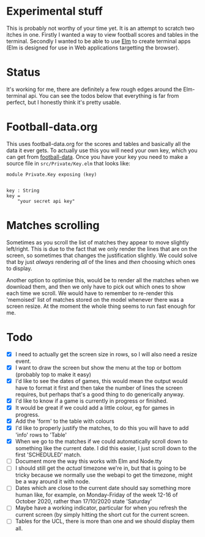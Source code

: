 # Experimental stuff

This is probably not worthy of your time yet. It is an attempt to scratch two itches in one. Firstly I wanted a way to view football scores and tables in the terminal. Secondly I wanted to be able to use [Elm]( https://elm-lang.org/ ) to create terminal apps (Elm is designed for use in Web applications targetting the browser).

# Status

It's working for me, there are definitely a few rough edges around the Elm-terminal api. You can see the todos below that everything is far from perfect, but I honestly think it's pretty usable.

# Football-data.org

This uses football-data.org for the scores and tables and basically all the data it ever gets.
To actually use this you will need your own key, which you can get from [football-data](https://www.football-data.org/).
Once you have your key you need to make a source file in `src/Private/Key.elm` that looks like:

```
module Private.Key exposing (key)


key : String
key =
    "your secret api key"
```

# Matches scrolling

Sometimes as you scroll the list of matches they appear to move slightly left/right. This is due to the fact that we only render the lines that are on the screen, so sometimes that changes the justification slightly. We could solve that by just *always* rendering *all* of the lines and *then* choosing which ones to display.

Another option to optimise this, would be to render all the matches when we download them, and then we only have to pick out which ones to show each time we scroll. We would have to remember to re-render this 'memoised' list of matches stored on the model whenever there was a screen resize. At the moment the whole thing seems to run fast enough for me.

# Todo

- [x] I need to actually get the screen size in rows, so I will also need a resize event.
- [x] I want to draw the screen but show the menu at the top or bottom (probably top to make it easy)
- [x] I'd like to see the dates of games, this would mean the output would have to format it first and then take the number of lines the screen requires, but perhaps that's a good thing to do generically anyway.
- [x] I'd like to know if a game is currently in progress or finished.
- [x] It would be great if we could add a little colour, eg for games in progress.
- [x] Add the 'form' to the table with colours
- [x] I'd like to properly justify the matches, to do this you will have to add 'info' rows to 'Table'
- [x] When we go to the matches if we could automatically scroll down to something like the current date. I did this easier, I just scroll down to the first 'SCHEDULED' match.
- [ ] Document more the way this works with Elm and Node.tty
- [ ] I should still get the *actual* timezone we're in, but that is going to be tricky because we normally use the webapi to get the timezone, might be a way around it with node.
- [ ] Dates which are close to the current date should say something more human like, for example, on Monday-Friday of the week 12-16 of October 2020, rather than 17/10/2020 state 'Saturday'
- [ ] Maybe have a working indicator, particular for when you refresh the current screen (by simply hitting the short cut for the current screen.
- [ ] Tables for the UCL, there is more than one and we should display them all.
